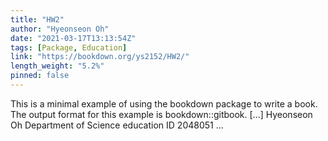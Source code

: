 ```yaml
---
title: "HW2"
author: "Hyeonseon Oh"
date: "2021-03-17T13:13:54Z"
tags: [Package, Education]
link: "https://bookdown.org/ys2152/HW2/"
length_weight: "5.2%"
pinned: false
---
```


This is a minimal example of using the bookdown package to write a book. The output format for this example is bookdown::gitbook. [...] Hyeonseon Oh Department of Science education ID 2048051  ...

